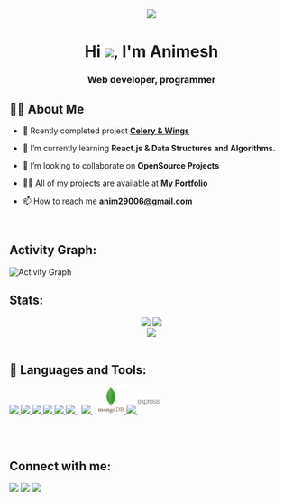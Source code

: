 <div id="header" align="center">
  <img src="https://media.giphy.com/media/qgQUggAC3Pfv687qPC/giphy.gif" width="500"/>
</div>

<h1 align="center">Hi <img src="https://raw.githubusercontent.com/MartinHeinz/MartinHeinz/master/wave.gif" width="30px">, I'm Animesh</h1>
<h3 align="center">Web developer, programmer</h3>

## 🙋‍♂️ About Me

- 🔭 Rcently completed project **[Celery & Wings](https://github.com/Animesh-456/Restaurant-Application)**

- 🌱 I’m currently learning **React.js & Data Structures and Algorithms.**

- 👯 I’m looking to collaborate on **OpenSource Projects**

- 👨‍💻 All of my projects are available at **[My Portfolio](https://animesh-456.github.io/My-Website/)**

- 📫 How to reach me **anim29006@gmail.com**

<br>

<table>

## Activity Graph:
![Activity Graph](https://activity-graph.herokuapp.com/graph?username=Animesh-456&theme=redical)

## Stats:
<div align="center">
<img src="https://github-readme-streak-stats.herokuapp.com/?user=Animesh-456&theme=radical"> <img src="https://github-readme-stats.vercel.app/api?username=Animesh-456&show_icons=true&theme=radical"> <br>
<img src="https://github-readme-stats.vercel.app/api/top-langs/?username=Suparno-0069&langs_count=69&theme=radical&layout=compact">
</div>


</table>




## 🚀 Languages and Tools:

<p align="left"> 
    <a href="https://www.java.com" target="_blank"> <img src="https://img.icons8.com/color/48/000000/java-coffee-cup-logo.png"/> </a>
    <a href="https://developer.mozilla.org/en-US/docs/Web/JavaScript" target="_blank"> <img src="https://img.icons8.com/color/48/000000/javascript.png"/> </a> 
    <a href="https://www.w3.org/html/" target="_blank"> <img src="https://img.icons8.com/color/48/000000/html-5.png"/> </a> 
    <a href="https://www.w3schools.com/css/" target="_blank"> <img src="https://img.icons8.com/color/48/000000/css3.png"/> </a> 
    <a href="https://getbootstrap.com" target="_blank"> <img src="https://img.icons8.com/color/48/000000/bootstrap.png"/> </a>  
    <a style="padding-right:8px;" href="https://nodejs.org" target="_blank"> <img src="https://img.icons8.com/color/48/000000/nodejs.png"/> </a> 
    <a style="padding-right:8px;" href="https://www.mysql.com/" target="_blank"> <img src="https://img.icons8.com/fluent/50/000000/mysql-logo.png"/> </a>
    <a href="https://www.mongodb.com/" target="_blank"> <img src="https://raw.githubusercontent.com/devicons/devicon/master/icons/mongodb/mongodb-original-wordmark.svg" alt="mongodb" width="48" height="48"/> </a>    
    <a href="https://git-scm.com/" target="_blank"> <img src="https://img.icons8.com/color/48/000000/git.png"/> </a> 
    <a href="https://expressjs.com" target="_blank"> <img src="https://raw.githubusercontent.com/devicons/devicon/master/icons/express/express-original-wordmark.svg" alt="express" width="40" height="40"/> </a>
</p>
<br/>
<br/>

## Connect with me:
<p align="left">

<a href = "https://www.linkedin.com/in/animesh-mondal-823aa71b3/"><img src="https://img.icons8.com/fluent/48/000000/linkedin.png"/></a>
<a href = "https://www.instagram.com/mondal__animesh/"><img src="https://img.icons8.com/fluent/48/000000/instagram-new.png"/></a>
<a href = "https://www.facebook.com/animesh.mondal.908132/"><img src="https://img.icons8.com/color/48/000000/facebook-new.png"/></a>
</p>


